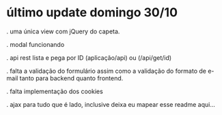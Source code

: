 # último update domingo 30/10
. uma única view com jQuery do capeta.

. modal funcionando

. api rest lista e pega por ID (aplicação/api) ou (/api/get/id)

. falta a validação do formulário assim como a validação do formato de e-mail tanto para backend quanto frontend.

. falta implementação dos cookies

. ajax para tudo que é lado, inclusive deixa eu mapear esse readme aqui...
